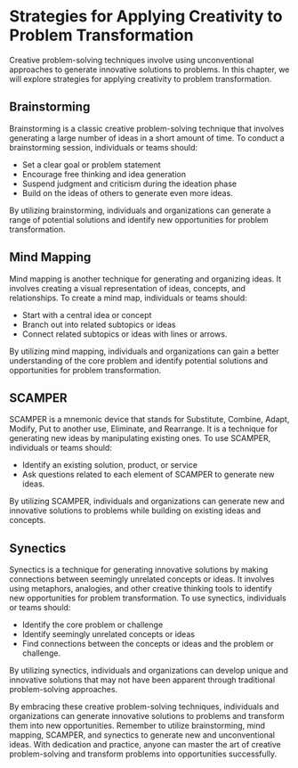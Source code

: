 # Strategies for Applying Creativity to Problem Transformation

Creative problem-solving techniques involve using unconventional approaches to generate innovative solutions to problems. In this chapter, we will explore strategies for applying creativity to problem transformation.

Brainstorming
-------------

Brainstorming is a classic creative problem-solving technique that involves generating a large number of ideas in a short amount of time. To conduct a brainstorming session, individuals or teams should:

* Set a clear goal or problem statement
* Encourage free thinking and idea generation
* Suspend judgment and criticism during the ideation phase
* Build on the ideas of others to generate even more ideas.

By utilizing brainstorming, individuals and organizations can generate a range of potential solutions and identify new opportunities for problem transformation.

Mind Mapping
------------

Mind mapping is another technique for generating and organizing ideas. It involves creating a visual representation of ideas, concepts, and relationships. To create a mind map, individuals or teams should:

* Start with a central idea or concept
* Branch out into related subtopics or ideas
* Connect related subtopics or ideas with lines or arrows.

By utilizing mind mapping, individuals and organizations can gain a better understanding of the core problem and identify potential solutions and opportunities for problem transformation.

SCAMPER
-------

SCAMPER is a mnemonic device that stands for Substitute, Combine, Adapt, Modify, Put to another use, Eliminate, and Rearrange. It is a technique for generating new ideas by manipulating existing ones. To use SCAMPER, individuals or teams should:

* Identify an existing solution, product, or service
* Ask questions related to each element of SCAMPER to generate new ideas.

By utilizing SCAMPER, individuals and organizations can generate new and innovative solutions to problems while building on existing ideas and concepts.

Synectics
---------

Synectics is a technique for generating innovative solutions by making connections between seemingly unrelated concepts or ideas. It involves using metaphors, analogies, and other creative thinking tools to identify new opportunities for problem transformation. To use synectics, individuals or teams should:

* Identify the core problem or challenge
* Identify seemingly unrelated concepts or ideas
* Find connections between the concepts or ideas and the problem or challenge.

By utilizing synectics, individuals and organizations can develop unique and innovative solutions that may not have been apparent through traditional problem-solving approaches.

By embracing these creative problem-solving techniques, individuals and organizations can generate innovative solutions to problems and transform them into new opportunities. Remember to utilize brainstorming, mind mapping, SCAMPER, and synectics to generate new and unconventional ideas. With dedication and practice, anyone can master the art of creative problem-solving and transform problems into opportunities successfully.
